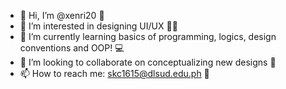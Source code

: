 - 👋 Hi, I’m @xenri20 💅
- 👀 I’m interested in designing UI/UX 👨‍💻
- 🌱 I’m currently learning basics of programming, logics, design conventions and OOP! 💻
- 💞️ I’m looking to collaborate on conceptualizing new designs 🤝
- 📫 How to reach me: skc1615@dlsud.edu.ph 📨
